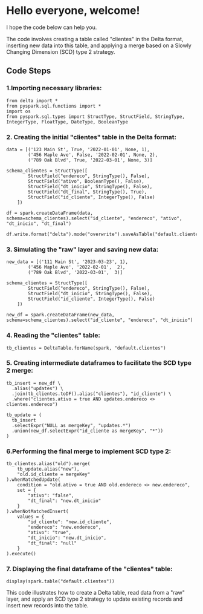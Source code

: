 # Hello everyone, welcome!
I hope the code below can help you.

The code involves creating a table called "clientes" in the Delta format, inserting new data into this table, and applying a merge based on a Slowly Changing Dimension (SCD) type 2 strategy.

## Code Steps

### 1.Importing necessary libraries:
```
from delta import *
from pyspark.sql.functions import *
import os
from pyspark.sql.types import StructType, StructField, StringType, IntegerType, FloatType, DateType, BooleanType
```
### 2. Creating the initial "clientes" table in the Delta format:
```
data = [('123 Main St', True, '2022-01-01', None, 1),
        ('456 Maple Ave', False, '2022-02-01', None, 2),
        ('789 Oak Blvd', True, '2022-03-01', None, 3)]

schema_clientes = StructType([
        StructField("endereco", StringType(), False),
        StructField("ativo", BooleanType(), False),
        StructField("dt_inicio", StringType(), False),
        StructField("dt_final", StringType(), True),
        StructField("id_cliente", IntegerType(), False)
    ])

df = spark.createDataFrame(data, schema=schema_clientes).select("id_cliente", "endereco", "ativo", "dt_inicio", "dt_final")

df.write.format("delta").mode("overwrite").saveAsTable("default.clientes")
```

### 3. Simulating the "raw" layer and saving new data:
```
new_data = [('111 Main St', '2023-03-23', 1),
        ('456 Maple Ave', '2022-02-01',  2),
        ('789 Oak Blvd', '2022-03-01',  3)]

schema_clientes = StructType([
        StructField("endereco", StringType(), False),
        StructField("dt_inicio", StringType(), False),
        StructField("id_cliente", IntegerType(), False)
    ])

new_df = spark.createDataFrame(new_data, schema=schema_clientes).select("id_cliente", "endereco", "dt_inicio")
```

### 4. Reading the "clientes" table:
```
tb_clientes = DeltaTable.forName(spark, "default.clientes")
```

### 5. Creating intermediate dataframes to facilitate the SCD type 2 merge:
```
tb_insert = new_df \
  .alias("updates") \
  .join(tb_clientes.toDF().alias("clientes"), "id_cliente") \
  .where("clientes.ativo = true AND updates.endereco <> clientes.endereco")

tb_update = (
  tb_insert
  .selectExpr("NULL as mergeKey", "updates.*")
  .union(new_df.selectExpr("id_cliente as mergeKey", "*"))
)
```

### 6.Performing the final merge to implement SCD type 2:
```
tb_clientes.alias("old").merge(
    tb_update.alias("new"),
    "old.id_cliente = mergeKey"
).whenMatchedUpdate(
    condition = "old.ativo = true AND old.endereco <> new.endereco",
    set = {
        "ativo": "false",
        "dt_final": "new.dt_inicio"
    }
).whenNotMatchedInsert(
    values = {
        "id_cliente": "new.id_cliente",
        "endereco": "new.endereco",
        "ativo": "true",
        "dt_inicio": "new.dt_inicio",
        "dt_final": "null"
    }
).execute()
```

### 7. Displaying the final dataframe of the "clientes" table:
```
display(spark.table("default.clientes"))
```

This code illustrates how to create a Delta table, read data from a "raw" layer, and apply an SCD type 2 strategy to update existing records and insert new records into the table.
